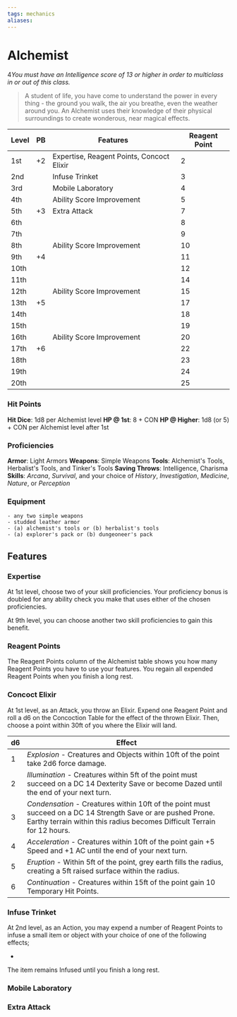 ```yaml
---
tags: mechanics
aliases:
---
```


# Alchemist
4*You must have an Intelligence score of 13 or higher in order to multiclass in or out of this class.*
> A student of life, you have come to understand the power in every thing - the ground you walk, the air you breathe, even the weather around you. An Alchemist uses their knowledge of their physical surroundings to create wonderous, near magical effects.

| Level | PB  | Features                                  | Reagent Point |
| ----- | --- | ----------------------------------------- | ------------- |
| 1st   | +2  | Expertise, Reagent Points, Concoct Elixir | 2             |
| 2nd   |     | Infuse Trinket                            | 3             |
| 3rd   |     | Mobile Laboratory                         | 4             |
| 4th   |     | Ability Score Improvement                 | 5             |
| 5th   | +3  | Extra Attack                              | 7             |
| 6th   |     |                                           | 8             |
| 7th   |     |                                           | 9             |
| 8th   |     | Ability Score Improvement                 | 10            |
| 9th   | +4  |                                           | 11            |
| 10th  |     |                                           | 12            |
| 11th  |     |                                           | 14            |
| 12th  |     | Ability Score Improvement                 | 15            |
| 13th  | +5  |                                           | 17            |
| 14th  |     |                                           | 18            |
| 15th  |     |                                           | 19            |
| 16th  |     | Ability Score Improvement                 | 20            |
| 17th  | +6  |                                           | 22            |
| 18th  |     |                                           | 23            |
| 19th  |     |                                           | 24            |
| 20th  |     |                                           | 25            |

### Hit Points
**Hit Dice**: 1d8 per Alchemist level
**HP @ 1st**: 8 + CON
**HP @ Higher**: 1d8 (or 5) + CON per Alchemist level after 1st

### Proficiencies
**Armor**: Light Armors
**Weapons**: Simple Weapons
**Tools**: Alchemist's Tools, Herbalist's Tools, and Tinker's Tools
**Saving Throws**: Intelligence, Charisma
**Skills**: *Arcana*, *Survival*, and your choice of *History*, *Investigation*, *Medicine*, *Nature*, or *Perception*

### Equipment
	- any two simple weapons
	- studded leather armor
	- (a) alchemist's tools or (b) herbalist's tools
	- (a) explorer's pack or (b) dungeoneer's pack

## Features
### Expertise
At 1st level, choose two of your skill proficiencies. Your proficiency bonus is doubled for any ability check you make that uses either of the chosen proficiencies.

At 9th level, you can choose another two skill proficiencies to gain this benefit.

### Reagent Points
The Reagent Points column of the Alchemist table shows you how many Reagent Points you have to use your features. You regain all expended Reagent Points when you finish a long rest. 

### Concoct Elixir
At 1st level, as an Attack, you throw an Elixir. Expend one Reagent Point and roll a d6 on the Concoction Table for the effect of the thrown Elixir. Then, choose a point within 30ft of you where the Elixir will land.

| d6  | Effect                                                                                                                                                                                   |
| --- | ---------------------------------------------------------------------------------------------------------------------------------------------------------------------------------------- |
| 1   | *Explosion* - Creatures and Objects within 10ft of the point take 2d6 force damage.                                                                                                      |
| 2   | *Illumination* - Creatures within 5ft of the point must succeed on a DC 14 Dexterity Save or become Dazed until the end of your next turn.                                               |
| 3   | *Condensation* - Creatures within 10ft of the point must succeed on a DC 14 Strength Save or are pushed Prone. Earthy terrain within this radius becomes Difficult Terrain for 12 hours. |
| 4   | *Acceleration* - Creatures within 10ft of the point gain +5 Speed and +1 AC until the end of your next turn.                                                                             |
| 5   | *Eruption* - Within 5ft of the point, grey earth fills the radius, creating a 5ft raised surface within the radius.                                                                      |
| 6   | *Continuation* - Creatures within 15ft of the point gain 10 Temporary Hit Points.                                                                                                                                                                        | 

### Infuse Trinket
At 2nd level, as an Action, you may expend a number of Reagent Points to infuse a small item or object with your choice of one of the following effects;

- 

The item remains Infused until you finish a long rest.

### Mobile Laboratory
### Extra Attack